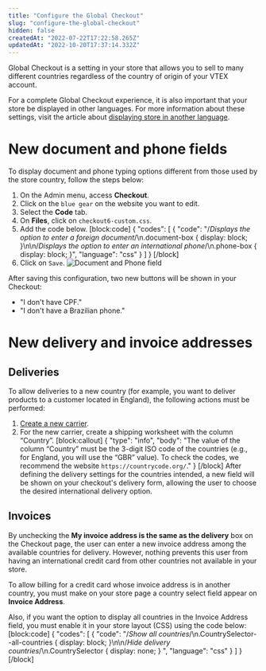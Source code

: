 ```yaml
---
title: "Configure the Global Checkout"
slug: "configure-the-global-checkout"
hidden: false
createdAt: "2022-07-22T17:22:58.265Z"
updatedAt: "2022-10-20T17:37:14.332Z"
---
```

Global Checkout is a setting in your store that allows you to sell to many different countries regardless of the country of origin of your VTEX account.

For a complete Global Checkout experience, it is also important that your store be displayed in other languages. For more information about these settings, visit the article about [displaying store in another language](https://help.vtex.com/en/tutorial/displaying-the-store-in-another-language).

# New document and phone fields

To display document and phone typing options different from those used by the store country, follow the steps below:

1. On the Admin menu, access **Checkout**.
2. Click on the `blue gear` on the website you want to edit.
3. Select the **Code** tab.
4. On **Files**, click on `checkout6-custom.css`.
5. Add the code below.
[block:code]
{
  "codes": [
    {
      "code": "/*Displays the option to enter a foreign document*/\n.document-box { display: block; }\n\n/*Displays the option to enter an international phone*/\n.phone-box { display: block; }",
      "language": "css"
    }
  ]
}
[/block]
6. Click on `Save`.
    ![Document and Phone field](https://cdn.jsdelivr.net/gh/vtexdocs/dev-portal-content@readme-docs/docs/guides/Checkout/features/dfc24b6-Document_and_Phone_field_32.png)

After saving this configuration, two new buttons will be shown in your Checkout:

- "I don't have CPF."
- "I don't have a Brazilian phone."

# New delivery and invoice addresses

## Deliveries

To allow deliveries to a new country (for example, you want to deliver products to a customer located in England), the following actions must be performed:

1. [Create a new carrier](https://help.vtex.com/en/tutorial/registering-a-carrier/).
2. For the new carrier, create a shipping worksheet with the column “Country”.
[block:callout]
{
  "type": "info",
  "body": "The value of the column “Country” must be the 3-digit ISO code of the countries (e.g., for England, you will use the “GBR” value). To check the codes, we recommend the website `https://countrycode.org/`."
}
[/block]
After defining the delivery settings for the countries intended, a new field will be shown on your checkout's delivery form, allowing the user to choose the desired international delivery option.

## Invoices

By unchecking the **My invoice address is the same as the delivery** box on the Checkout page, the user can enter a new invoice address among the available countries for delivery. However, nothing prevents this user from having an international credit card from other countries not available in your store.

To allow billing for a credit card whose invoice address is in another country, you must make on your store page a country select field appear on **Invoice Address**.

Also, if you want the option to display all countries in the Invoice Address field, you must enable it in your store layout (CSS) using the code below:
[block:code]
{
  "codes": [
    {
      "code": "/*Show all countries*/\n.CountrySelector--all-countries { display: block; }\n\n/*Hide delivery countries*/\n.CountrySelector { display: none; } ",
      "language": "css"
    }
  ]
}
[/block]
